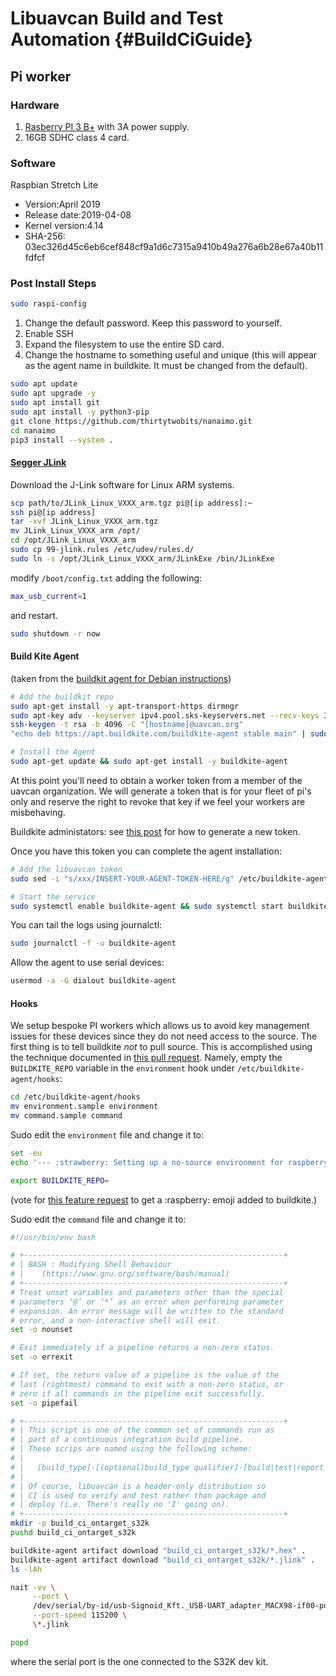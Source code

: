 Libuavcan Build and Test Automation {#BuildCiGuide}
====================================================


## Pi worker

### Hardware

1. [Rasberry PI 3 B+](https://www.newark.com/raspberry-pi/rpi3-modbp/sbc-arm-cortex-a53-1gb-sdram/dp/49AC7637) with 3A power supply.
2. 16GB SDHC class 4 card.

### Software

Raspbian Stretch Lite

- Version:April 2019
- Release date:2019-04-08
- Kernel version:4.14
- SHA-256: 03ec326d45c6eb6cef848cf9a1d6c7315a9410b49a276a6b28e67a40b11fdfcf

### Post Install Steps

```bash
sudo raspi-config
```

1. Change the default password. Keep this password to yourself.
2. Enable SSH
3. Expand the filesystem to use the entire SD card.
4. Change the hostname to something useful and unique (this will appear as the agent name in buildkite. It must be changed from the default).

```bash
sudo apt update
sudo apt upgrade -y
sudo apt install git
sudo apt install -y python3-pip
git clone https://github.com/thirtytwobits/nanaimo.git
cd nanaimo
pip3 install --system .
```

#### [Segger JLink](https://www.segger.com/downloads/jlink)

Download the J-Link software for Linux ARM systems.

```bash
scp path/to/JLink_Linux_VXXX_arm.tgz pi@[ip address]:~
ssh pi@[ip address]
tar -xvf JLink_Linux_VXXX_arm.tgz
mv JLink_Linux_VXXX_arm /opt/
cd /opt/JLink_Linux_VXXX_arm
sudo cp 99-jlink.rules /etc/udev/rules.d/
sudo ln -s /opt/JLink_Linux_VXXX_arm/JLinkExe /bin/JLinkExe
```
modify `/boot/config.txt` adding the following:

```bash
max_usb_current=1
```

and restart.

```bash
sudo shutdown -r now
```

#### Build Kite Agent

(taken from the [buildkit agent for Debian instructions](https://buildkite.com/docs/agent/v3/debian))

```bash
# Add the buildkit repo
sudo apt-get install -y apt-transport-https dirmngr
sudo apt-key adv --keyserver ipv4.pool.sks-keyservers.net --recv-keys 32A37959C2FA5C3C99EFBC32A79206696452D198
ssh-keygen -t rsa -b 4096 -C "[hostname]@uavcan.org"
"echo deb https://apt.buildkite.com/buildkite-agent stable main" | sudo tee /etc/apt/sources.list.d/buildkite-agent.list

# Install the Agent
sudo apt-get update && sudo apt-get install -y buildkite-agent

```

At this point you'll need to obtain a worker token from a member of the uavcan organization. We will generate a token that is for your fleet of pi's only and reserve the right to revoke that key if we feel your workers are misbehaving.

Buildkite administators: see [this post](https://forum.buildkite.community/t/multiple-agent-tokens-per-org-with-agent-queue-restrictions/143/3) for how to generate a new token.

Once you have this token you can complete the agent installation:

```bash
# Add the libuavcan token
sudo sed -i "s/xxx/INSERT-YOUR-AGENT-TOKEN-HERE/g" /etc/buildkite-agent/buildkite-agent.cfg

# Start the service
sudo systemctl enable buildkite-agent && sudo systemctl start buildkite-agent
```

You can tail the logs using journalctl:

```bash
sudo journalctl -f -u buildkite-agent
```

Allow the agent to use serial devices:

```bash
usermod -a -G dialout buildkite-agent
```

#### Hooks

We setup bespoke PI workers which allows us to avoid key management issues for these devices since they do not need access to the source. The first thing is to tell buildkite _not_ to pull source. This is accomplished using the technique documented in [this pull request](https://github.com/buildkite/agent/pull/909). Namely, empty the `BUILDKITE_REPO` variable in the `environment` hook under `/etc/buildkite-agent/hooks`:

```bash
cd /etc/buildkite-agent/hooks
mv environment.sample environment
mv command.sample command
```

Sudo edit the `environment` file and change it to:

```bash
set -eu
echo '--- :strawberry: Setting up a no-source environment for raspberry pi.'

export BUILDKITE_REPO=
```

(vote for [this feature request](https://forum.buildkite.community/t/emoji/533) to get a :raspberry: emoji added to buildkite.)

Sudo edit the `command` file and change it to:

```bash
#!/usr/bin/env bash

# +----------------------------------------------------------+
# | BASH : Modifying Shell Behaviour
# |    (https://www.gnu.org/software/bash/manual)
# +----------------------------------------------------------+
# Treat unset variables and parameters other than the special
# parameters ‘@’ or ‘*’ as an error when performing parameter
# expansion. An error message will be written to the standard
# error, and a non-interactive shell will exit.
set -o nounset

# Exit immediately if a pipeline returns a non-zero status.
set -o errexit

# If set, the return value of a pipeline is the value of the
# last (rightmost) command to exit with a non-zero status, or
# zero if all commands in the pipeline exit successfully.
set -o pipefail

# +----------------------------------------------------------+
# | This script is one of the common set of commands run as
# | part of a continuous integration build pipeline.
# | These scrips are named using the following scheme:
# |
# |   [build_type]-[(optional)build_type qualifier]-[build|test|report|upload].sh
# |
# | Of course, libuavcan is a header-only distribution so
# | CI is used to verify and test rather than package and
# | deploy (i.e. There's really no 'I' going on).
# +----------------------------------------------------------+
mkdir -p build_ci_ontarget_s32k
pushd build_ci_ontarget_s32k

buildkite-agent artifact download "build_ci_ontarget_s32k/*.hex" .
buildkite-agent artifact download "build_ci_ontarget_s32k/*.jlink" .
ls -lAh

nait -vv \
     --port \
     /dev/serial/by-id/usb-Signoid_Kft._USB-UART_adapter_MACX98-if00-port0 \
     --port-speed 115200 \
     \*.jlink

popd

```

where the serial port is the one connected to the S32K dev kit.
